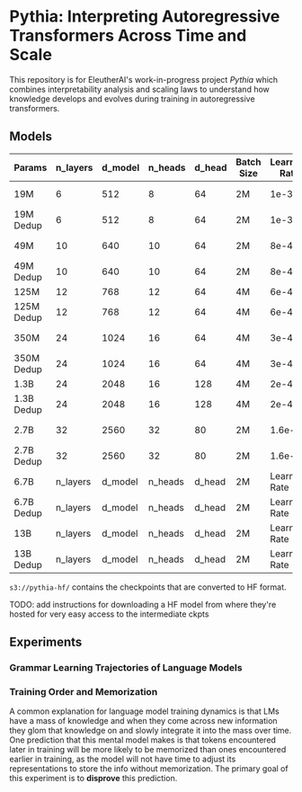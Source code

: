 # Pythia: Interpreting Autoregressive Transformers Across Time and Scale

This repository is for EleutherAI's work-in-progress project *Pythia* which combines interpretability analysis and scaling laws to understand how knowledge develops and evolves during training in autoregressive transformers.

## Models

| Params      | n_layers |d_model      | n_heads |d_head      | Batch Size |Learning Rate|Train Status                 |Eval Status|Conversion Status|
| ----------- | -------- |------------ | ------- |----------- | ---------- |------------ | ----------                  |---------- | --------------- |
| 19M         | 6        | 512         | 8       | 64         | 2M         | 1e-3        | s3://s-eai-neox/pythia/19M/ |In progress| Complete        |
| 19M Dedup   | 6        | 512         | 8       | 64         | 2M         | 1e-3        | .../pythia/19M_dedup/       |Eval Status|  Not Ready      |
| 49M         | 10       | 640         | 10      | 64         | 2M         | 8e-4?       |  x                          |Eval Status|                 |
| 49M Dedup   | 10       | 640         | 10      | 64         | 2M         | 8e-4?       |  x                          |Eval Status|                 |
| 125M        | 12       | 768         | 12      | 64         | 4M         | 6e-4        | .../pythia/125M/            |Complete   |                 |
| 125M Dedup  | 12       | 768         | 12      | 64         | 4M         | 6e-4        | .../pythia/125M_dedup       |Complete   |                 |
| 350M        | 24       | 1024        | 16      | 64         | 4M         | 3e-4        | Complete                    |In Progress|                 |
| 350M Dedup  | 24       | 1024        | 16      | 64         | 4M         | 3e-4        | Complete                    |In Progress|                 |
| 1.3B        | 24       | 2048        | 16      | 128        | 4M         | 2e-4        | Complete                    |Complete   |                 |
| 1.3B Dedup  | 24       | 2048        | 16      | 128        | 4M         | 2e-4        | Complete                    |In Progress|                 |
| 2.7B        | 32       | 2560        | 32      | 80         | 2M         | 1.6e-4      | In Progress                 |Eval Status|                 |
| 2.7B Dedup  | 32       | 2560        | 32      | 80         | 2M         | 1.6e-4      | In Progress                 |Eval Status|                 |
| 6.7B        | n_layers |d_model      | n_heads |d_head      | 2M         |Learning Rate|Train Status                 |Eval Status|                 |
| 6.7B Dedup  | n_layers |d_model      | n_heads |d_head      | 2M         |Learning Rate|Train Status                 |Eval Status|                 |
| 13B         | n_layers |d_model      | n_heads |d_head      | 2M         |Learning Rate|Train Status                 |Eval Status|                 |
| 13B Dedup   | n_layers |d_model      | n_heads |d_head      | 2M         |Learning Rate|Train Status                 |Eval Status|                 |


`s3://pythia-hf/` contains the checkpoints that are converted to HF format.


TODO: add instructions for downloading a HF model from where they're hosted for very easy access to the intermediate ckpts


## Experiments 

### Grammar Learning Trajectories of Language Models

### Training Order and Memorization

A common explanation for language model training dynamics is that LMs have a mass of knowledge and when they come across new information they glom that knowledge on and slowly integrate it into the mass over time. One prediction that this mental model makes is that tokens encountered later in training will be more likely to be memorized than ones encountered earlier in training, as the model will not have time to adjust its representations to store the info without memorization. The primary goal of this experiment is to **disprove** this prediction.
